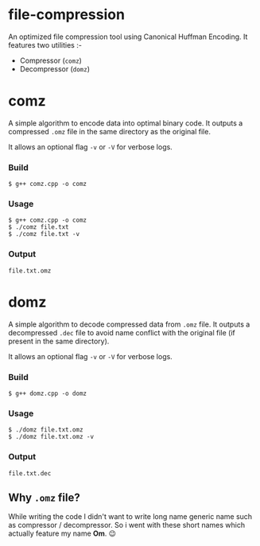 # file-compression

An optimized file compression tool using Canonical Huffman Encoding.
It features two utilities :-
- Compressor (`comz`)
- Decompressor (`domz`)

# comz
A simple algorithm to encode data into optimal binary code. It outputs a compressed `.omz` file in the same directory as the original file.

It allows an optional flag `-v` or `-V` for verbose logs.
### Build
```
$ g++ comz.cpp -o comz
```
### Usage
```
$ g++ comz.cpp -o comz
$ ./comz file.txt
$ ./comz file.txt -v
```
### Output
```
file.txt.omz
```

# domz
A simple algorithm to decode compressed data from `.omz` file. It outputs a decompressed `.dec` file to avoid name conflict with the original file (if present in the same directory).

It allows an optional flag `-v` or `-V` for verbose logs. 
### Build
```
$ g++ domz.cpp -o domz
```
### Usage
```
$ ./domz file.txt.omz
$ ./domz file.txt.omz -v
```
### Output
```
file.txt.dec
```

## Why `.omz` file?
While writing the code I didn't want to write long name generic name such as compressor / decompressor. So i went with these short names which actually feature my name **Om**. 😉
